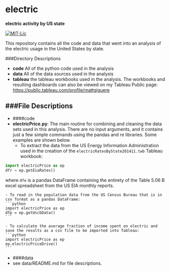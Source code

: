# electric

**electric activity by US state**

[![MIT-Lic](http://img.shields.io/badge/license-MIT-blue.svg?style=flat)](https://github.com/mattgiguere/electric/blob/master/LICENSE)

This repository contains all the code and data that went into an analysis of the electric usage in the United States by state.

###Directory Descriptions

- **code** All of the python code used in the analysis
- **data** All of the data sources used in the analysis
- **tableau** the tableau workbooks used in the analysis. The workbooks and resulting dashboards can also be viewed on my Tableau Public page: https://public.tableau.com/profile/mattgiguere

###File Descriptions
---------------------------------------

 - ####code
  - **electricPrice.py**: The main routine for combining and cleaning the data sets used in this analysis. There are no input arguments, and it contains just a few simple commands using the pandas and re libraries. Some examples are shown below.
    - To extract the data from the US Energy Information Administration used in the creation of the `electricRatesByState201411.twb` Tableau workbook:
   ```python
   import electricPrice as ep
   dfr = ep.getEiaRates()
   ```
   where `dfe` is a pandas DataFrame containing the entirety of the Table 5.06 B excel spreadsheet from the US EIA monthly reports.

    - To read in the population data from the US Census Bureau that is in csv format as a pandas DataFrame:
    ```python
    import electricPrice as ep
    dfp = ep.getUscbData()
    ```

    - To calculate the average fraction of income spent on electric and save the results as a csv file to be imported into Tableau:
    ```python
    import electricPrice as ep
    ep.electricPriceDrive()
    ```

 - ####data
  - see data/README.md for file descriptions.
